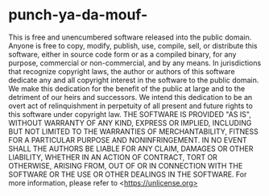 # punch-ya-da-mouf-
This is free and unencumbered software released into the public domain.  Anyone is free to copy, modify, publish, use, compile, sell, or distribute this software, either in source code form or as a compiled binary, for any purpose, commercial or non-commercial, and by any means.  In jurisdictions that recognize copyright laws, the author or authors of this software dedicate any and all copyright interest in the software to the public domain. We make this dedication for the benefit of the public at large and to the detriment of our heirs and successors. We intend this dedication to be an overt act of relinquishment in perpetuity of all present and future rights to this software under copyright law.  THE SOFTWARE IS PROVIDED "AS IS", WITHOUT WARRANTY OF ANY KIND, EXPRESS OR IMPLIED, INCLUDING BUT NOT LIMITED TO THE WARRANTIES OF MERCHANTABILITY, FITNESS FOR A PARTICULAR PURPOSE AND NONINFRINGEMENT. IN NO EVENT SHALL THE AUTHORS BE LIABLE FOR ANY CLAIM, DAMAGES OR OTHER LIABILITY, WHETHER IN AN ACTION OF CONTRACT, TORT OR OTHERWISE, ARISING FROM, OUT OF OR IN CONNECTION WITH THE SOFTWARE OR THE USE OR OTHER DEALINGS IN THE SOFTWARE.  For more information, please refer to &lt;https://unlicense.org>
